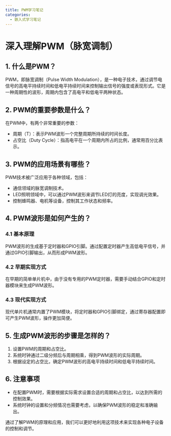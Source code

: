 ```yaml
---
title: PWM学习笔记
categories:
  - 嵌入式学习笔记
---
```


# 深入理解PWM（脉宽调制）

## 1. 什么是PWM？

PWM，即脉宽调制（Pulse Width Modulation），是一种电子技术，通过调节电信号的高电平持续时间和低电平持续时间来控制输出信号的强度或表现形式。它是一种周期性的波形，周期内包含了高电平和低电平两种状态。

## 2. PWM的重要参数是什么？

在PWM中，有两个非常重要的参数：
- 周期（T）：表示PWM波形一个完整周期所持续的时间长度。
- 占空比（Duty Cycle）：指高电平在一个周期内所占的比例，通常用百分比表示。

## 3. PWM的应用场景有哪些？

PWM技术被广泛应用于各种领域，包括：
- 通信领域的脉宽调制技术。
- LED照明领域中，可以通过PWM波形来调节LED灯的亮度，实现调光效果。
- 控制蜂鸣器、电机等设备，控制其工作状态和频率。

## 4. PWM波形是如何产生的？

### 4.1 基本原理

PWM波形的生成基于定时器和GPIO引脚。通过配置定时器产生高低电平信号，并通过GPIO引脚输出，从而形成PWM波形。

### 4.2 早期实现方式

在早期的简单单片机中，由于没有专用的PWM定时器，需要手动结合GPIO和定时器模块来生成PWM波形。

### 4.3 现代实现方式

现代单片机通常内置了PWM模块，将定时器和GPIO引脚绑定，通过寄存器配置即可产生PWM波形，操作更加简便。

## 5. 生成PWM波形的步骤是怎样的？

1. 设置PWM的周期和占空比。
2. 系统时钟通过二级分频后与周期相乘，得到PWM波形的实际周期。
3. 根据设定的占空比，确定PWM波形的高电平持续时间和低电平持续时间。

## 6. 注意事项

- 在配置PWM时，需要根据实际需求设置合适的周期和占空比，以达到所需的控制效果。
- 系统时钟的设置和分频情况也需要考虑，以确保PWM波形的稳定和准确输出。

通过了解PWM的原理和应用，我们可以更好地利用这项技术来实现各种电子设备的控制和调节。
